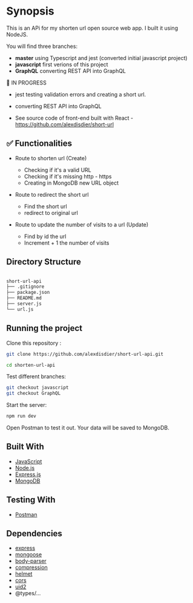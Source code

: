 # Synopsis

This is an APi for my shorten url open source web app. I built it using NodeJS.

You will find three branches:

- **master** using Typescript and jest (converted initial javascript project)
- **javascript** first verions of this project
- **GraphQL** converting REST API into GraphQL

🚧 IN PROGRESS

- jest testing validation errors and creating a short url.
- converting REST API into GraphQL

- See source code of front-end built with React - https://github.com/alexdisdier/short-url

## ✅ Functionalities

- Route to shorten url (Create)

  - Checking if it's a valid URL
  - Checking if it's missing http - https
  - Creating in MongoDB new URL object

- Route to redirect the short url
  - Find the short url
  - redirect to original url
- Route to update the number of visits to a url (Update)
  - Find by id the url
  - Increment + 1 the number of visits

## Directory Structure

```bash

short-url-api
├── .gitignore
├── package.json
├── README.md
├── server.js
└── url.js

```

## Running the project

Clone this repository :

```bash
git clone https://github.com/alexdisdier/short-url-api.git

cd shorten-url-api
```

Test different branches:

```bash
git checkout javascript
git checkout GraphQL
```

Start the server:

```bash
npm run dev
```

Open Postman to test it out. Your data will be saved to MongoDB.

## Built With

- [JavaScript](https://developer.mozilla.org/bm/docs/Web/JavaScript)
- [Node.js](https://nodejs.org/en/)
- [Express.js](https://expressjs.com/)
- [MongoDB](https://www.mongodb.com/)

## Testing With

- [Postman](https://www.getpostman.com/)

## Dependencies

- [express](https://www.npmjs.com/package/express)
- [mongoose](https://www.npmjs.com/package/mongoose)
- [body-parser](https://www.npmjs.com/package/body-parser)
- [compression](https://www.npmjs.com/package/compression)
- [helmet](https://www.npmjs.com/package/helmet)
- [cors](https://www.npmjs.com/package/cors)
- [uid2](https://www.npmjs.com/package/uid2?activeTab=versions)
- @types/...
